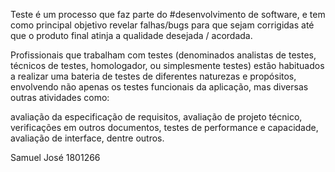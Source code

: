 Teste é um processo que faz parte do #desenvolvimento de software, e tem como principal objetivo revelar falhas/bugs para que sejam corrigidas até que o produto final atinja a qualidade desejada / acordada.

Profissionais que trabalham com testes (denominados analistas de testes, técnicos de testes, homologador, ou simplesmente testes) estão habituados a realizar uma bateria de testes de diferentes naturezas e propósitos, envolvendo não apenas os testes funcionais da aplicação, mas diversas outras atividades como:

avaliação da especificação de requisitos,
avaliação de projeto técnico,
verificações em outros documentos,
testes de performance e capacidade,
avaliação de interface,
dentre outros.

Samuel José 1801266
